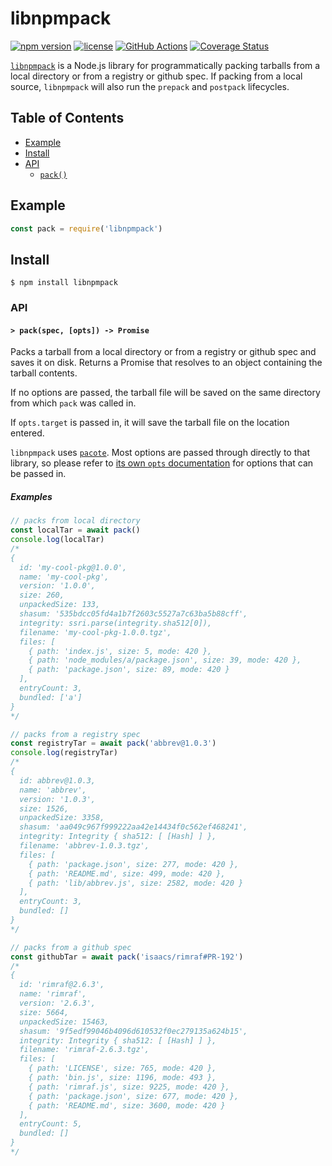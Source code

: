 # libnpmpack

[![npm version](https://img.shields.io/npm/v/libnpmpack.svg)](https://npm.im/libnpmpack)
[![license](https://img.shields.io/npm/l/libnpmpack.svg)](https://npm.im/libnpmpack)
[![GitHub Actions](https://github.com/npm/libnpmpack/workflows/Node%20CI/badge.svg)](https://github.com/npm/libnpmpack/actions?query=workflow%3A%22Node+CI%22)
[![Coverage Status](https://coveralls.io/repos/github/npm/libnpmpack/badge.svg?branch=latest)](https://coveralls.io/github/npm/libnpmpack?branch=latest)

[`libnpmpack`](https://github.com/npm/libnpmpack) is a Node.js library for
programmatically packing tarballs from a local directory or from a registry or github spec. If packing from a local source, `libnpmpack` will also run the `prepack` and `postpack` lifecycles.

## Table of Contents

* [Example](#example)
* [Install](#install)
* [API](#api)
  * [`pack()`](#pack)

## Example

```js
const pack = require('libnpmpack')
```

## Install

`$ npm install libnpmpack`

### API


#### <a name="pack"></a> `> pack(spec, [opts]) -> Promise`

Packs a tarball from a local directory or from a registry or github spec and saves it on disk. Returns a Promise that resolves to an object containing the tarball contents.

If no options are passed, the tarball file will be saved on the same directory from which `pack` was called in.
 
If `opts.target` is passed in, it will save the tarball file on the location entered.

`libnpmpack` uses [`pacote`](https://npm.im/pacote).
Most options are passed through directly to that library, so please refer to
[its own `opts`
documentation](https://www.npmjs.com/package/pacote#options)
for options that can be passed in.

##### Examples

```javascript
// packs from local directory
const localTar = await pack()
console.log(localTar)
/* 
{
  id: 'my-cool-pkg@1.0.0',
  name: 'my-cool-pkg',
  version: '1.0.0',
  size: 260,
  unpackedSize: 133,
  shasum: '535bdcc05fd4a1b7f2603c5527a7c63ba5b88cff',
  integrity: ssri.parse(integrity.sha512[0]),
  filename: 'my-cool-pkg-1.0.0.tgz',
  files: [
    { path: 'index.js', size: 5, mode: 420 },
    { path: 'node_modules/a/package.json', size: 39, mode: 420 },
    { path: 'package.json', size: 89, mode: 420 }
  ],
  entryCount: 3,
  bundled: ['a']
}
*/

// packs from a registry spec
const registryTar = await pack('abbrev@1.0.3')
console.log(registryTar)
/*
{
  id: abbrev@1.0.3,
  name: 'abbrev',
  version: '1.0.3',
  size: 1526,
  unpackedSize: 3358,
  shasum: 'aa049c967f999222aa42e14434f0c562ef468241',
  integrity: Integrity { sha512: [ [Hash] ] },
  filename: 'abbrev-1.0.3.tgz',
  files: [
    { path: 'package.json', size: 277, mode: 420 },
    { path: 'README.md', size: 499, mode: 420 },
    { path: 'lib/abbrev.js', size: 2582, mode: 420 }
  ],
  entryCount: 3,
  bundled: []
}
*/

// packs from a github spec
const githubTar = await pack('isaacs/rimraf#PR-192')
/*
{
  id: 'rimraf@2.6.3',
  name: 'rimraf',
  version: '2.6.3',
  size: 5664,
  unpackedSize: 15463,
  shasum: '9f5edf99046b4096d610532f0ec279135a624b15',
  integrity: Integrity { sha512: [ [Hash] ] },
  filename: 'rimraf-2.6.3.tgz',
  files: [
    { path: 'LICENSE', size: 765, mode: 420 },
    { path: 'bin.js', size: 1196, mode: 493 },
    { path: 'rimraf.js', size: 9225, mode: 420 },
    { path: 'package.json', size: 677, mode: 420 },
    { path: 'README.md', size: 3600, mode: 420 }
  ],
  entryCount: 5,
  bundled: []
}
*/
```


